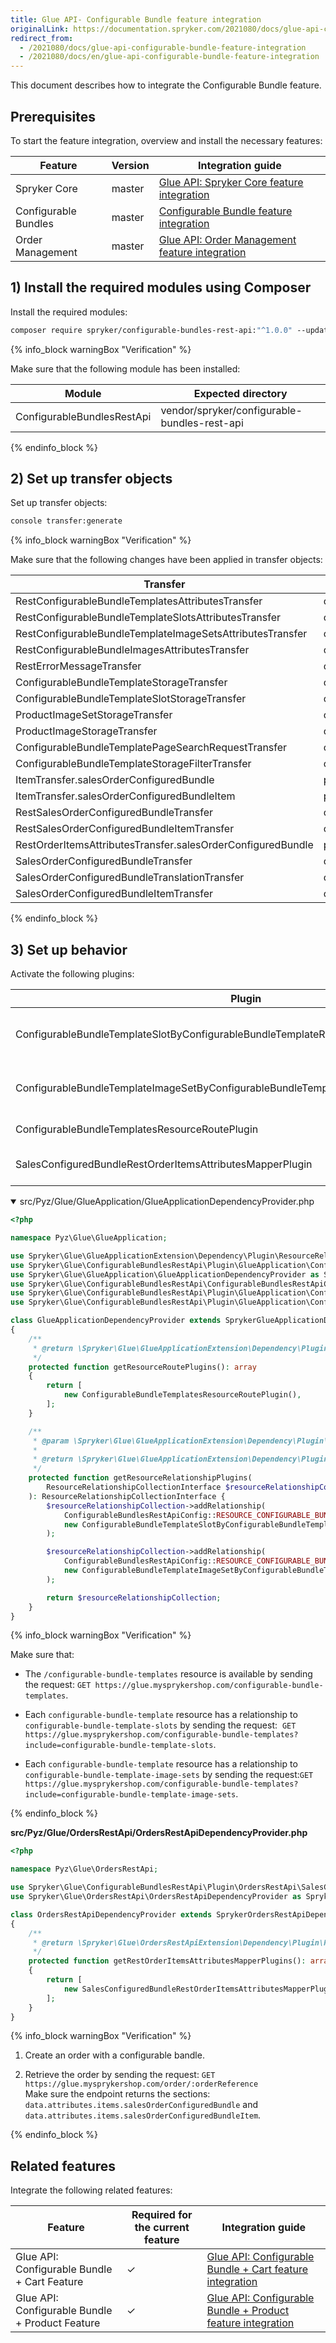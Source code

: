 ```yaml
---
title: Glue API- Configurable Bundle feature integration
originalLink: https://documentation.spryker.com/2021080/docs/glue-api-configurable-bundle-feature-integration
redirect_from:
  - /2021080/docs/glue-api-configurable-bundle-feature-integration
  - /2021080/docs/en/glue-api-configurable-bundle-feature-integration
---
```


This document describes how to integrate the Configurable Bundle feature.

## Prerequisites


To start the feature integration, overview and install the necessary features:


| Feature | Version | Integration guide |
| --- | --- | --- |
| Spryker Core | master | [Glue API: Spryker Core feature integration](https://documentation.spryker.com/docs/glue-api-spryker-core-feature-integration) |
|Configurable Bundles |master | [Configurable Bundle feature integration](https://documentation.spryker.com/docs/configurable-bundle-feature-integration)|
|Order Management |master |[Glue API: Order Management feature integration](https://documentation.spryker.com/docs/glue-api-order-management-feature-integration)|

## 1) Install the required modules using Composer

Install the required modules:

```bash
composer require spryker/configurable-bundles-rest-api:"^1.0.0" --update-with-dependencies
```

{% info_block warningBox "Verification" %}

Make sure that the following module has been installed:


| Module | Expected directory |
| --- | --- |
| ConfigurableBundlesRestApi | vendor/spryker/configurable-bundles-rest-api |


{% endinfo_block %}


## 2) Set up transfer objects


Set up transfer objects:
```bash
console transfer:generate
```

{% info_block warningBox "Verification" %}

Make sure that the following changes have been applied in transfer objects:


| Transfer | Type | Event | Path |
| --- | --- | --- | --- |
| RestConfigurableBundleTemplatesAttributesTransfer | class | created | src/Generated/Shared/Transfer/RestConfigurableBundleTemplatesAttributesTransfer |
| RestConfigurableBundleTemplateSlotsAttributesTransfer | class |created | src/Generated/Shared/Transfer/RestConfigurableBundleTemplateSlotsAttributesTransfer |
| RestConfigurableBundleTemplateImageSetsAttributesTransfer |class | created | src/Generated/Shared/Transfer/RestConfigurableBundleTemplateImageSetsAttributesTransfer | 
| RestConfigurableBundleImagesAttributesTransfer | class | created | src/Generated/Shared/Transfer/RestConfigurableBundleImagesAttributesTransfer |
| RestErrorMessageTransfer |class|created |src/Generated/Shared/Transfer/RestErrorMessageTransfer|
| ConfigurableBundleTemplateStorageTransfer | class | created | src/Generated/Shared/Transfer/ConfigurableBundleTemplateStorageTransfer |
| ConfigurableBundleTemplateSlotStorageTransfer | class | created | src/Generated/Shared/Transfer/ConfigurableBundleTemplateSlotStorageTransfer | 
| ProductImageSetStorageTransfer | class | created | src/Generated/Shared/Transfer/ProductImageSetStorageTransfer |
| ProductImageStorageTransfer | class | created | src/Generated/Shared/Transfer/ProductImageStorageTransfer |
| ConfigurableBundleTemplatePageSearchRequestTransfer | class | created | src/Generated/Shared/Transfer/ConfigurableBundleTemplatePageSearchRequestTransfer |
| ConfigurableBundleTemplateStorageFilterTransfer | class | created | src/Generated/Shared/Transfer/ConfigurableBundleTemplateStorageFilterTransfer |
| ItemTransfer.salesOrderConfiguredBundle | property | created | src/Generated/Shared/Transfer/ItemTransfer |
| ItemTransfer.salesOrderConfiguredBundleItem | property | created | src/Generated/Shared/Transfer/ItemTransfer |
| RestSalesOrderConfiguredBundleTransfer | class | created | src/Generated/Shared/Transfer/RestSalesOrderConfiguredBundleTransfer |
| RestSalesOrderConfiguredBundleItemTransfer | class | created | src/Generated/Shared/Transfer/RestSalesOrderConfiguredBundleItemTransfer | 
| RestOrderItemsAttributesTransfer.salesOrderConfiguredBundle | property | created | src/Generated/Shared/Transfer/RestOrderItemsAttributesTransfer | |RestOrderItemsAttributesTransfer.salesOrderConfiguredBundleItem | property | created | src/Generated/Shared/Transfer/RestOrderItemsAttributesTransfer |
| SalesOrderConfiguredBundleTransfer | class | created | src/Generated/Shared/Transfer/SalesOrderConfiguredBundleTransfer |
| SalesOrderConfiguredBundleTranslationTransfer | class | created | src/Generated/Shared/Transfer/SalesOrderConfiguredBundleTranslationTransfer |
| SalesOrderConfiguredBundleItemTransfer | class | created | src/Generated/Shared/Transfer/SalesOrderConfiguredBundleItemTransfer | 

{% endinfo_block %}


## 3) Set up behavior

Activate the following plugins:


| Plugin | Specification | Prerequisites | Namespace |
| --- | --- | --- | --- |
| ConfigurableBundleTemplateSlotByConfigurableBundleTemplateResourceRelationshipPlugin | Adds `configurable-bundle-template-slots` resource as a relationship by configurable bundle template. | None | Spryker\Glue\ConfigurableBundlesRestApi\Plugin\GlueApplication |
| ConfigurableBundleTemplateImageSetByConfigurableBundleTemplateResourceRelationshipPlugin | Adds `configurable-bundle-template-image-sets` resource as a relationship by configurable bundle template. | None | Spryker\Glue\ConfigurableBundlesRestApi\Plugin\GlueApplication |
| ConfigurableBundleTemplatesResourceRoutePlugin | Provides the `/configurable-bundle-templates` resource route. | None | Spryker\Glue\ConfigurableBundlesRestApi\Plugin\GlueApplication | 
SalesConfiguredBundleRestOrderItemsAttributesMapperPlugin | Maps the additional information from the`ItemTransfer` to `RestOrderItemsAttributesTransfer`. | None | Spryker\Glue\ConfigurableBundlesRestApi\Plugin\OrdersRestApi | 

<details open>
    <summary>src/Pyz/Glue/GlueApplication/GlueApplicationDependencyProvider.php</summary>

```php
<?php

namespace Pyz\Glue\GlueApplication;

use Spryker\Glue\GlueApplicationExtension\Dependency\Plugin\ResourceRelationshipCollectionInterface;
use Spryker\Glue\ConfigurableBundlesRestApi\Plugin\GlueApplication\ConfigurableBundleTemplatesResourceRoutePlugin;
use Spryker\Glue\GlueApplication\GlueApplicationDependencyProvider as SprykerGlueApplicationDependencyProvider;
use Spryker\Glue\ConfigurableBundlesRestApi\ConfigurableBundlesRestApiConfig;
use Spryker\Glue\ConfigurableBundlesRestApi\Plugin\GlueApplication\ConfigurableBundleTemplateImageSetByConfigurableBundleTemplateResourceRelationshipPlugin;
use Spryker\Glue\ConfigurableBundlesRestApi\Plugin\GlueApplication\ConfigurableBundleTemplateSlotByConfigurableBundleTemplateResourceRelationshipPlugin;

class GlueApplicationDependencyProvider extends SprykerGlueApplicationDependencyProvider
{
    /**
     * @return \Spryker\Glue\GlueApplicationExtension\Dependency\Plugin\ResourceRoutePluginInterface[]
     */
    protected function getResourceRoutePlugins(): array
    {
        return [
            new ConfigurableBundleTemplatesResourceRoutePlugin(),
        ];
    }

    /**
     * @param \Spryker\Glue\GlueApplicationExtension\Dependency\Plugin\ResourceRelationshipCollectionInterface $resourceRelationshipCollection
     *
     * @return \Spryker\Glue\GlueApplicationExtension\Dependency\Plugin\ResourceRelationshipCollectionInterface
     */
    protected function getResourceRelationshipPlugins(
        ResourceRelationshipCollectionInterface $resourceRelationshipCollection
    ): ResourceRelationshipCollectionInterface {
        $resourceRelationshipCollection->addRelationship(
            ConfigurableBundlesRestApiConfig::RESOURCE_CONFIGURABLE_BUNDLE_TEMPLATES,
            new ConfigurableBundleTemplateSlotByConfigurableBundleTemplateResourceRelationshipPlugin()
        );

        $resourceRelationshipCollection->addRelationship(
            ConfigurableBundlesRestApiConfig::RESOURCE_CONFIGURABLE_BUNDLE_TEMPLATES,
            new ConfigurableBundleTemplateImageSetByConfigurableBundleTemplateResourceRelationshipPlugin()
        );

        return $resourceRelationshipCollection;
    }
}
```

</details>

{% info_block warningBox "Verification" %}

Make sure that:

*   The `/configurable-bundle-templates` resource is available by sending the request: `GET https://glue.mysprykershop.com/configurable-bundle-templates`.
    
*   Each `configurable-bundle-template` resource has a relationship to `configurable-bundle-template-slots` by sending the request:  `GET https://glue.mysprykershop.com/configurable-bundle-templates?include=configurable-bundle-template-slots`.
    
*   Each `configurable-bundle-template` resource has a relationship to `configurable-bundle-template-image-sets` by sending the request:`GET https://glue.mysprykershop.com/configurable-bundle-templates?include=configurable-bundle-template-image-sets`.

{% endinfo_block %}

    

**src/Pyz/Glue/OrdersRestApi/OrdersRestApiDependencyProvider.php**
```php
<?php

namespace Pyz\Glue\OrdersRestApi;

use Spryker\Glue\ConfigurableBundlesRestApi\Plugin\OrdersRestApi\SalesConfiguredBundleRestOrderItemsAttributesMapperPlugin;
use Spryker\Glue\OrdersRestApi\OrdersRestApiDependencyProvider as SprykerOrdersRestApiDependencyProvider;

class OrdersRestApiDependencyProvider extends SprykerOrdersRestApiDependencyProvider
{
    /**
     * @return \Spryker\Glue\OrdersRestApiExtension\Dependency\Plugin\RestOrderItemsAttributesMapperPluginInterface[]
     */
    protected function getRestOrderItemsAttributesMapperPlugins(): array
    {
        return [
            new SalesConfiguredBundleRestOrderItemsAttributesMapperPlugin(),
        ];
    }
}
```

{% info_block warningBox "Verification" %}

1.  Create an order with a configurable bandle.
    
2.  Retrieve the order by sending the request: `GET https://glue.mysprykershop.com/order/:orderReference`  
    Make sure the endpoint returns the sections: `data.attributes.items.salesOrderConfiguredBundle` and `data.attributes.items.salesOrderConfiguredBundleItem`.

{% endinfo_block %}

    

## Related features


Integrate the following related features:


| Feature | Required for the current feature | Integration guide |
| --- | --- | --- |
| Glue API: Configurable Bundle + Cart Feature | ✓ | [Glue API: Configurable Bundle + Cart feature integration](https://documentation.spryker.com/upcoming-release/docs/glue-api-configurable-bundle-cart-feature-integration) |
| Glue API: Configurable Bundle + Product Feature | ✓ | [Glue API: Configurable Bundle + Product feature integration](https://documentation.spryker.com/upcoming-release/docs/glue-api-configurable-bundle-product-feature-integration) |


